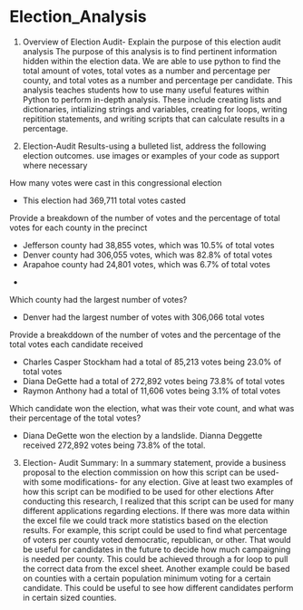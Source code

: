 # Election_Analysis

1. Overview of Election Audit- Explain the purpose of this election audit analysis 
The purpose of this analysis is to find pertinent information hidden within the election data. We are able to use python to find the total amount of votes, total votes as a number and percentage per county, and total votes as a number and percentage per candidate. This analysis teaches students how to use many useful features within Python to perform in-depth analysis. These include creating lists and dictionaries, intializing strings and variables, creating for loops, writing repitition statements, and writing scripts that can calculate results in a percentage. 

2. Election-Audit Results-using a bulleted list, address the following election outcomes. use images or examples of your code as support where necessary

How many votes were cast in this congressional election
+ This election had 369,711 total votes casted

Provide a breakdown of the number of votes and the percentage of total votes for each county in the precinct
+ Jefferson county had 38,855 votes, which was 10.5% of total votes 
+ Denver county had 306,055 votes, which was 82.8% of total votes
+ Arapahoe county had 24,801 votes, which was 6.7% of total votes
-
Which county had the largest number of votes?
+ Denver had the largest number of votes with 306,066 total votes

Provide a breakddown of the number of votes and the percentage of the total votes each candidate received
+ Charles Casper Stockham had a total of 85,213 votes being 23.0% of total votes
+ Diana DeGette had a total of 272,892 votes being 73.8% of total votes
+ Raymon Anthony had a total of 11,606 votes being 3.1% of total votes

Which candidate won the election, what was their vote count, and what was their percentage of the total votes?
+ Diana DeGette won the election by a landslide. Dianna Deggette received 272,892 votes being 73.8% of the total. 

3. Election- Audit Summary: In a summary statement, provide a business proposal to the election commission on how this script can be used- with some modifications- for any election. Give at least two examples of how this script can be modified to be used for other elections
After conducting this research, I realized that this script can be used for many different applications regarding elections. If there was more data within the excel file we could track more statistics based on the election results. For example, this script could be used to find what percentage of voters per county voted democratic, republican, or other. That would be useful for candidates in the future to decide how much campaigning is needed per county. This could be achieved through a for loop to pull the correct data from the excel sheet. Another example could be based on counties with a certain population minimum voting for a certain candidate. This could be useful to see how different candidates perform in certain sized counties. 
